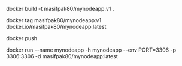 




docker build -t masifpak80/mynodeapp:v1 .

docker tag masifpak80/mynodeapp:v1 docker.io/masifpak80/mynodeapp:latest

docker push

docker run --name mynodeapp -h mynodeapp --env PORT=3306 -p 3306:3306 -d masifpak80/mynodeapp:latest
